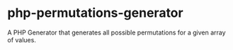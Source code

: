 # php-permutations-generator
A PHP Generator that generates all possible permutations for a given array of values.
